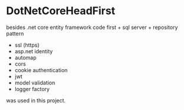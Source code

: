# DotNetCoreHeadFirst


besides .net core entity framework code first + sql server + repository pattern

- ssl (https)
- asp.net identity
- automap
- cors
- cookie authentication
- jwt
- model validation
- logger factory

was used in this project.
